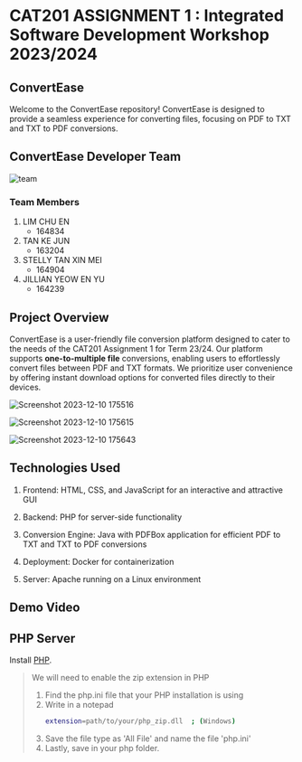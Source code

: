 # CAT201 ASSIGNMENT 1 : Integrated Software Development Workshop 2023/2024

## ConvertEase
Welcome to the ConvertEase repository! ConvertEase is designed to provide a seamless experience for converting files, focusing on PDF to TXT and TXT to PDF conversions.

## ConvertEase Developer Team
![team](https://github.com/kejun7219/cat_assignment1/assets/116903730/f76628bb-8060-4c42-b52b-58a954783b97)

### Team Members
1. LIM CHU EN
   - 164834  
3. TAN KE JUN
   - 163204  
5. STELLY TAN XIN MEI
   - 164904  
7. JILLIAN YEOW EN YU
   - 164239  

## Project Overview
ConvertEase is a user-friendly file conversion platform designed to cater to the needs of the CAT201 Assignment 1 for Term 23/24. Our platform supports **one-to-multiple file** conversions, enabling users to effortlessly convert files between PDF and TXT formats. We prioritize user convenience by offering instant download options for converted files directly to their devices.

![Screenshot 2023-12-10 175516](https://github.com/kejun7219/cat_assignment1/assets/116903730/cd3f0108-7c3a-41b5-af17-398f38d5c610)

![Screenshot 2023-12-10 175615](https://github.com/kejun7219/cat_assignment1/assets/116903730/23f58c23-a666-4caa-8202-6a77a681c5e5)

![Screenshot 2023-12-10 175643](https://github.com/kejun7219/cat_assignment1/assets/116903730/4972c0e7-0e70-4d4e-8aa9-8d4a7aaf95ae)


## Technologies Used
1. Frontend:
HTML, CSS, and JavaScript for an interactive and attractive GUI

2. Backend:
PHP for server-side functionality

3. Conversion Engine:
Java with PDFBox application for efficient PDF to TXT and TXT to PDF conversions

4. Deployment:
Docker for containerization

5. Server:
Apache running on a Linux environment


## Demo Video

## PHP Server 
Install <a href="https://www.php.net/">PHP</a>.

> We will need to enable the zip extension in PHP
> 1. Find the php.ini file that your PHP installation is using
> 2. Write in a notepad
>    ```bash
>    extension=path/to/your/php_zip.dll  ; (Windows)
>    ```
> 3. Save the file type as 'All File' and name the file 'php.ini'
> 4. Lastly, save in your php folder.
